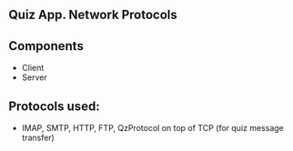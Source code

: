 ## Quiz App. Network Protocols
 

## Components
- Client 
- Server

## Protocols used:
- IMAP, SMTP, HTTP, FTP, QzProtocol on top of TCP (for quiz message transfer)

